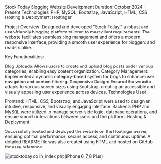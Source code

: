 Stock Today Blogging Website Development
Duration: October 2024 – Present
Technologies: PHP, MySQL, Bootstrap, JavaScript, HTML, CSS
Hosting & Deployment: Hostinger

Project Overview:
Designed and developed "Stock Today," a robust and user-friendly blogging platform tailored to meet client requirements. The website facilitates seamless blog management and offers a modern, responsive interface, providing a smooth user experience for bloggers and readers alike.

Key Functionalities:

Blog Uploads: Allows users to create and upload blog posts under various categories, enabling easy content organization.
Category Management: Implemented a dynamic category-based system for blogs to enhance user navigation and content filtering.
Responsive Design: Ensured the website adapts to various screen sizes using Bootstrap, creating an accessible and visually appealing user experience across devices.
Technologies Used:

Frontend: HTML, CSS, Bootstrap, and JavaScript were used to design an intuitive, responsive, and visually engaging interface.
Backend: PHP and MySQL were utilized to manage server-side logic, database operations, and ensure smooth interactions between users and the platform.
Hosting & Deployment:

Successfully hosted and deployed the website on the Hostinger server, ensuring optimal performance, secure access, and continuous uptime. A detailed README file was also created using HTML and hosted on GitHub for easy reference.

![stocktoday co in_index php(iPhone 6_7_8 Plus)](https://github.com/user-attachments/assets/e66b635e-36f5-47cd-86f1-c508aab6a682)

